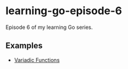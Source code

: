 # learning-go-episode-6

Episode 6 of my learning Go series.

## Examples

* [Variadic Functions](https://github.com/Adron/learning-go-episode-6/tree/variadic-function-examples)
